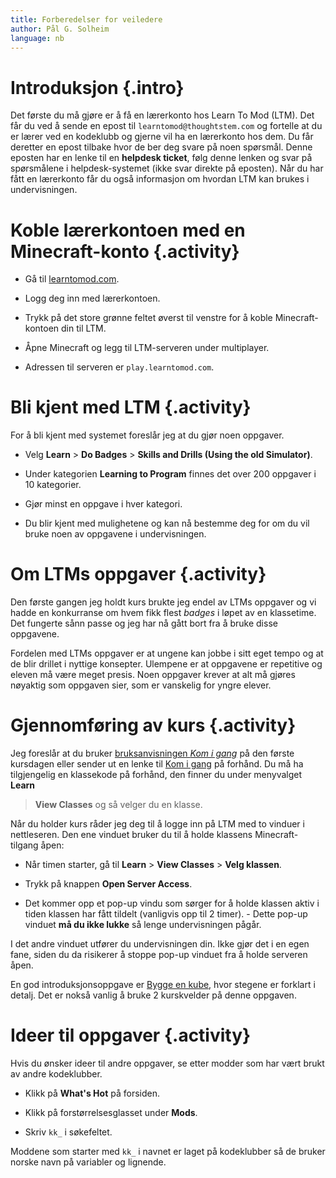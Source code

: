 ```yaml
---
title: Forberedelser for veiledere
author: Pål G. Solheim
language: nb
---
```



# Introduksjon {.intro}

Det første du må gjøre er å få en lærerkonto hos Learn To Mod (LTM). Det får du
ved å sende en epost til `learntomod@thoughtstem.com` og fortelle at du er lærer
ved en kodeklubb og gjerne vil ha en lærerkonto hos dem. Du får deretter en
epost tilbake hvor de ber deg svare på noen spørsmål. Denne eposten har en lenke
til en **helpdesk ticket**, følg denne lenken og svar på spørsmålene i
helpdesk-systemet (ikke svar direkte på eposten). Når du har fått en lærerkonto
får du også informasjon om hvordan LTM kan brukes i undervisningen.


# Koble lærerkontoen med en Minecraft-konto {.activity}

- Gå til [learntomod.com](http://www.learntomod.com).

- Logg deg inn med lærerkontoen.

- Trykk på det store grønne feltet øverst til venstre for å koble
  Minecraft-kontoen din til LTM.

- Åpne Minecraft og legg til LTM-serveren under multiplayer.

- Adressen til serveren er `play.learntomod.com`.


# Bli kjent med LTM {.activity}

For å bli kjent med systemet foreslår jeg at du gjør noen oppgaver.

- Velg **Learn** > **Do Badges** > **Skills and Drills (Using the old
  Simulator)**.

- Under kategorien **Learning to Program** finnes det over 200 oppgaver i 10
  kategorier.

- Gjør minst en oppgave i hver kategori.

- Du blir kjent med mulighetene og kan nå bestemme deg for om du vil bruke noen
  av oppgavene i undervisningen.


# Om LTMs oppgaver {.activity}

Den første gangen jeg holdt kurs brukte jeg endel av LTMs oppgaver og vi hadde
en konkurranse om hvem fikk flest *badges* i løpet av en klassetime. Det
fungerte sånn passe og jeg har nå gått bort fra å bruke disse oppgavene.

Fordelen med LTMs oppgaver er at ungene kan jobbe i sitt eget tempo og at de
blir drillet i nyttige konsepter. Ulempene er at oppgavene er repetitive og
eleven må være meget presis. Noen oppgaver krever at alt må gjøres nøyaktig som
oppgaven sier, som er vanskelig for yngre elever.


# Gjennomføring av kurs {.activity}

Jeg foreslår at du bruker [bruksanvisningen *Kom i
gang*](1_kom_i_gang/kom_i_gang.html) på den første kursdagen eller sender ut en
lenke til [Kom i gang](1_kom_i_gang/kom_i_gang.html) på forhånd. Du må ha
tilgjengelig en klassekode på forhånd, den finner du under menyvalget **Learn**
> **View Classes** og så velger du en klasse.

Når du holder kurs råder jeg deg til å logge inn på LTM med to vinduer i
nettleseren. Den ene vinduet bruker du til å holde klassens Minecraft-tilgang
åpen:

- Når timen starter, gå til **Learn** > **View Classes** > **Velg klassen**.

- Trykk på knappen **Open Server Access**.

- Det kommer opp et pop-up vindu som sørger for å holde klassen aktiv i tiden
  klassen har fått tildelt (vanligvis opp til 2 timer). - Dette pop-up vinduet
  **må du ikke lukke** så lenge undervisningen pågår.

I det andre vinduet utfører du undervisningen din. Ikke gjør det i en egen fane,
siden du da risikerer å stoppe pop-up vinduet fra å holde serveren åpen.

En god introduksjonsoppgave er [Bygge en
kube](bygge_en_kube/bygge_en_kube.html), hvor stegene er forklart i detalj. Det
er nokså vanlig å bruke 2 kurskvelder på denne oppgaven.


# Ideer til oppgaver {.activity}

Hvis du ønsker ideer til andre oppgaver, se etter modder som har vært brukt av
andre kodeklubber.

- Klikk på **What's Hot** på forsiden.

- Klikk på forstørrelsesglasset under **Mods**.

- Skriv `kk_` i søkefeltet.

Moddene som starter med `kk_` i navnet er laget på kodeklubber så de bruker
norske navn på variabler og lignende.
